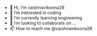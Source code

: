 - 👋 Hi, I’m vaishnavikoona28
- 👀 I’m interested in coding
- 🌱 I’m currently learning engineering
- 💞️ I’m looking to collaborate on ...
- 📫 How to reach me @vaishnavikoona28

<!---
vaishnavikoona28/vaishnavikoona28 is a ✨ special ✨ repository because its `README.md` (this file) appears on your GitHub profile.
You can click the Preview link to take a look at your changes.
--->
